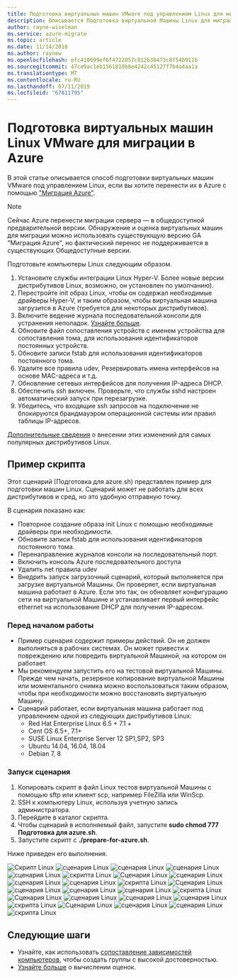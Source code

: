 ```yaml
---
title: Подготовка виртуальных машин VMware под управлением Linux для миграции в Azure с помощью миграции сервера миграции Azure | Документация Майкрософт
description: Описывается Подготовка виртуальной Машины Linux для миграции в Azure с помощью миграции сервера миграции Azure
author: rayne-wiselman
ms.service: azure-migrate
ms.topic: article
ms.date: 11/14/2018
ms.author: raynew
ms.openlocfilehash: efc410699ef6f4722857c812b38473c8f54b911b
ms.sourcegitcommit: 47ce9ac1eb1561810b8e4242c45127f7b4a4aa1a
ms.translationtype: MT
ms.contentlocale: ru-RU
ms.lasthandoff: 07/11/2019
ms.locfileid: "67811795"
---
```

# <a name="prepare-linux-vmware-vms-for-migration-to-azure"></a>Подготовка виртуальных машин Linux VMware для миграции в Azure 

В этой статье описывается способ подготовки виртуальных машин VMware под управлением Linux, если вы хотите перенести их в Azure с помощью ["Миграция Azure"](migrate-overview.md). 

> [!NOTE]
> Сейчас Azure перенести миграции сервера — в общедоступной предварительной версии. Обнаружение и оценка виртуальных машин для миграции можно использовать существующую версию GA "Миграция Azure", но фактический перенос не поддерживается в существующих Общедоступные версии.

Подготовьте компьютеры Linux следующим образом.

1. Установите службы интеграции Linux Hyper-V. Более новые версии дистрибутивов Linux, возможно, он установлен по умолчанию).
2. Перестройте init образ Linux, чтобы он содержал необходимые драйверы Hyper-V, и таким образом, чтобы виртуальная машина загрузится в Azure (требуется для некоторых дистрибутивов).
3. Включите ведение журнала последовательной консоли для устранения неполадок. [Узнайте больше](https://docs.microsoft.com/azure/virtual-machines/linux/serial-console).
4. Обновите файл сопоставления устройств с именем устройства для сопоставления тома, для использования идентификаторов постоянных устройств.
5. Обновите записи fstab для использования идентификаторов постоянного тома.
6. Удалите все правила udev, Резервировать имена интерфейсов на основе MAC-адреса и т.д.
7. Обновление сетевых интерфейсов для получения IP-адреса DHCP.
8. Обеспечить ssh включен. Проверьте, что службы sshd настроен автоматический запуск при перезагрузке.
9. Убедитесь, что входящие ssh запросов на подключение не блокируются брандмауэром операционной системы или правил таблицы IP-адресов.

[Дополнительные сведения](https://docs.microsoft.com/azure/virtual-machines/linux/serial-console) о внесении этих изменений для самых популярных дистрибутивов Linux.

## <a name="sample-script"></a>Пример скрипта

Этот сценарий (Подготовка для azure.sh) представлен пример для подготовки машин Linux. Сценарий может не работать для всех дистрибутивов и сред, но это удобную отправную точку.

В сценария показано как: 

- Повторное создание образа init Linux с помощью необходимые драйверы при необходимости.
- Обновите записи fstab для использования идентификаторов постоянного тома.
- Перенаправление журналов консоли на последовательный порт.
- Включить консоль Azure последовательного доступа
- Удалить net правила udev
- Внедрить запуск загрузочный сценарий, который выполняется при загрузке виртуальной Машины. Он проверяет, если виртуальная машина работает в Azure. Если это так, он обновляет конфигурацию сети на виртуальной Машине и устанавливает первый интерфейс ethernet на использование DHCP для получения IP-адресом.

### <a name="before-you-start"></a>Перед началом работы

- Пример сценария содержит примеры действий. Он не должен выполняться в рабочих системах. Он может привести к повреждению или повредить виртуальной Машиной, на котором он работает.
- Мы рекомендуем запустить его на тестовой виртуальной Машины. Прежде чем начать, резервное копирование виртуальной Машины или моментального снимка можно воспользоваться таким образом, чтобы при необходимости можно восстановить виртуальную Машину. 
- Сценарий работает, если виртуальная машина работает под управлением одной из следующих дистрибутивов Linux:
    - Red Hat Enterprise Linux 6.5 + 7.1 +
    - Cent OS 6.5+, 7.1+
    - SUSE Linux Enterprise Server 12 SP1,SP2, SP3
    - Ubuntu 14.04, 16.04, 18.04
    - Debian 7, 8

### <a name="run-the-script"></a>Запуск сценария

1. Копировать скрипт в файл Linux тестов виртуальной Машины с помощью sftp или клиент scp, например FileZilla или WinScp.
2. SSH к компьютеру Linux, используя учетную запись администратора.
3. Перейдите в каталог скрипта.
4. Чтобы сценарий в исполняемый файл, запустите **sudo chmod 777 Подготовка для azure.sh**.
5. Запустите скрипт с **./prepare-for-azure.sh**.

Ниже приведен его выполнения.

![Скрипт Linux](./media/how-to-prepare-linux-for-migration/script1.png)
![сценария Linux](./media/how-to-prepare-linux-for-migration/script2.png)
![сценария Linux](./media/how-to-prepare-linux-for-migration/script3.png)
![сценария Linux](./media/how-to-prepare-linux-for-migration/script4.png)
![сценария Linux](./media/how-to-prepare-linux-for-migration/script5.png)
![скрипта Linux ](./media/how-to-prepare-linux-for-migration/script6.png)
 ![Сценария Linux](./media/how-to-prepare-linux-for-migration/script7.png)
![сценария Linux](./media/how-to-prepare-linux-for-migration/script8.png)
![сценария Linux](./media/how-to-prepare-linux-for-migration/script9.png)
![сценария Linux](./media/how-to-prepare-linux-for-migration/script10.png)
![скрипта Linux ](./media/how-to-prepare-linux-for-migration/script11.png)
 ![Сценария Linux](./media/how-to-prepare-linux-for-migration/script12.png)
![сценария Linux](./media/how-to-prepare-linux-for-migration/script13.png)
![сценария Linux](./media/how-to-prepare-linux-for-migration/script14.png)
![сценария Linux](./media/how-to-prepare-linux-for-migration/script15.png)
![скрипта Linux ](./media/how-to-prepare-linux-for-migration/script16.png)
 ![Сценария Linux](./media/how-to-prepare-linux-for-migration/script17.png)
![сценария Linux](./media/how-to-prepare-linux-for-migration/script18.png)
![сценария Linux](./media/how-to-prepare-linux-for-migration/script19.png)
![сценария Linux](./media/how-to-prepare-linux-for-migration/script20.png)
![скрипта Linux ](./media/how-to-prepare-linux-for-migration/script21.png)
 ![Сценария Linux](./media/how-to-prepare-linux-for-migration/script22.png)
![сценария Linux](./media/how-to-prepare-linux-for-migration/script23.png)
![сценария Linux](./media/how-to-prepare-linux-for-migration/script24.png)
![скрипта Linux](./media/how-to-prepare-linux-for-migration/script25.png)



## <a name="next-steps"></a>Следующие шаги

- Узнайте, как использовать [сопоставление зависимостей компьютеров](how-to-create-group-machine-dependencies.md), чтобы создать группы с высокой достоверностью.
- [Узнайте больше](concepts-assessment-calculation.md) о вычислении оценок.
